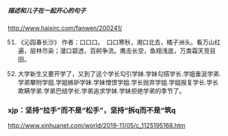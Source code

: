 ##### 描述和儿子在一起开心的句子
http://www.haixirc.com/fanwen/200241/

51. 《沁园春长沙》 作者：口口口。　口口寒秋，湘口北去，橘子洲头。看万山红遍，层林尽染；漫口碧透，百舸争流。鹰击长空，鱼翔浅底，万类霜天竞目田。

52. 大学新生又要开学了，又到了这个学长勾引学妹.学妹勾搭学长.学姐垂涎学弟.学弟攀附学姐.学姐嫉妒学妹.学妹憎恨学姐.学长抛弃学姐.学姐报复学长.学长欺瞒学弟.学弟巴结学长.学弟追求学妹.学妹拒绝学弟的季节了。

### xjp：坚持“拉手”而不是“松手”，坚持“拆q而不是“筑q
http://www.xinhuanet.com/world/2019-11/05/c_1125195168.htm
